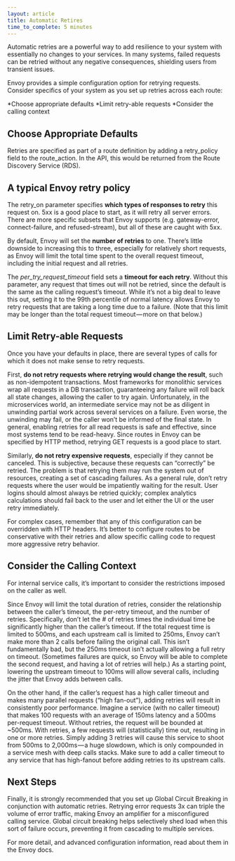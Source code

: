 ```yaml
---
layout: article
title: Automatic Retires
time_to_complete: 5 minutes
---
```


Automatic retries are a powerful way to add resilience to your system with
essentially no changes to your services. In many systems, failed requests can
be retried without any negative consequences, shielding users from transient
issues.

Envoy provides a simple configuration option for retrying requests. Consider
specifics of your system as you set up retries across each route:

*Choose appropriate defaults
*Limit retry-able requests
*Consider the calling context

## Choose Appropriate Defaults

Retries are specified as part of a route definition by adding a retry_policy
field to the route_action. In the API, this would be returned from the Route
Discovery Service (RDS).

## A typical Envoy retry policy

The retry_on parameter specifies **which types of responses to retry** this
request on. 5xx is a good place to start, as it will retry all server errors.
There are more specific subsets that Envoy supports (e.g. gateway-error,
connect-failure, and refused-stream), but all of these are caught with 5xx.

By default, Envoy will set the **number of retries** to one. There’s little
downside to increasing this to three, especially for relatively short requests,
as Envoy will limit the total time spent to the overall request timeout,
including the initial request and all retries.

The *per_try_request_timeout* field sets a **timeout for each retry**. Without
this parameter, any request that times out will not be retried, since the
default is the same as the calling request’s timeout. While it’s not a big deal
to leave this out, setting it to the 99th percentile of normal latency allows
Envoy to retry requests that are taking a long time due to a failure. (Note
that this limit may be longer than the total request timeout — more on that
below.)

## Limit Retry-able Requests
Once you have your defaults in place, there are several types of calls for
which it does not make sense to retry requests.

First, **do not retry requests where retrying would change the result**, such
as non-idempotent transactions. Most frameworks for monolithic services wrap
all requests in a DB transaction, guaranteeing any failure will roll back all
state changes, allowing the caller to try again. Unfortunately, in the
microservices world, an intermediate service may not be as diligent in
unwinding partial work across several services on a failure. Even worse, the
unwinding may fail, or the caller won’t be informed of the final state. In
general, enabling retries for all read requests is safe and effective, since
most systems tend to be read-heavy. Since routes in Envoy can be specified by
HTTP method, retrying GET requests is a good place to start.

Similarly, **do not retry expensive requests**, especially if they cannot be
canceled. This is subjective, because these requests can “correctly” be
retried. The problem is that retrying them may run the system out of resources,
creating a set of cascading failures. As a general rule, don’t retry requests
where the user would be impatiently waiting for the result. User logins should
almost always be retried quickly; complex analytics calculations should fail
back to the user and let either the UI or the user retry immediately.

For complex cases, remember that any of this configuration can be overridden
with HTTP headers. It’s better to configure routes to be conservative with
their retries and allow specific calling code to request more aggressive retry
behavior.


## Consider the Calling Context

For internal service calls, it’s important to consider the restrictions imposed
on the caller as well.

Since Envoy will limit the total duration of retries, consider the relationship
between the caller’s timeout, the per-retry timeout, and the number of retries.
Specifically, don’t let the # of retries times the individual time be
significantly higher than the caller’s timeout. If the total request time is
limited to 500ms, and each upstream call is limited to 250ms, Envoy can’t make
more than 2 calls before failing the original call. This isn’t fundamentally
bad, but the 250ms timeout isn’t actually allowing a full retry on timeout.
(Sometimes failures are quick, so Envoy will be able to complete the second
request, and having a lot of retries will help.) As a starting point, lowering
the upstream timeout to 100ms will allow several calls, including the jitter
that Envoy adds between calls.

On the other hand, if the caller’s request has a high caller timeout and makes
many parallel requests (“high fan-out”), adding retries will result in
consistently poor performance. Imagine a service (with no caller timeout) that
makes 100 requests with an average of 150ms latency and a 500ms per-request
timeout. Without retries, the request will be bounded at ~500ms. With retries,
a few requests will (statistically) time out, resulting in one or more retries.
Simply adding 3 retries will cause this service to shoot from 500ms to
2,000ms — a huge slowdown, which is only compounded in a service mesh with deep
calls stacks. Make sure to add a caller timeout to any service that has
high-fanout before adding retries to its upstream calls.

## Next Steps

Finally, it is strongly recommended that you set up Global Circuit Breaking in
conjunction with automatic retries. Retrying error requests 3x can triple the
volume of error traffic, making Envoy an amplifier for a misconfigured calling
service. Global circuit breaking helps selectively shed load when this sort of
failure occurs, preventing it from cascading to multiple services.

For more detail, and advanced configuration information, read about them in the
Envoy docs.
